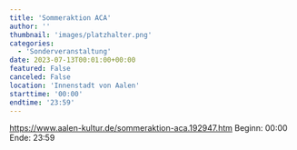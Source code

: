 ```yaml
---
title: 'Sommeraktion ACA'
author: ''
thumbnail: 'images/platzhalter.png'
categories:
  - 'Sonderveranstaltung'
date: 2023-07-13T00:01:00+00:00
featured: False
canceled: False
location: 'Innenstadt von Aalen'
starttime: '00:00'
endtime: '23:59'
---
```

https://www.aalen-kultur.de/sommeraktion-aca.192947.htm
Beginn: 00:00
 Ende: 23:59